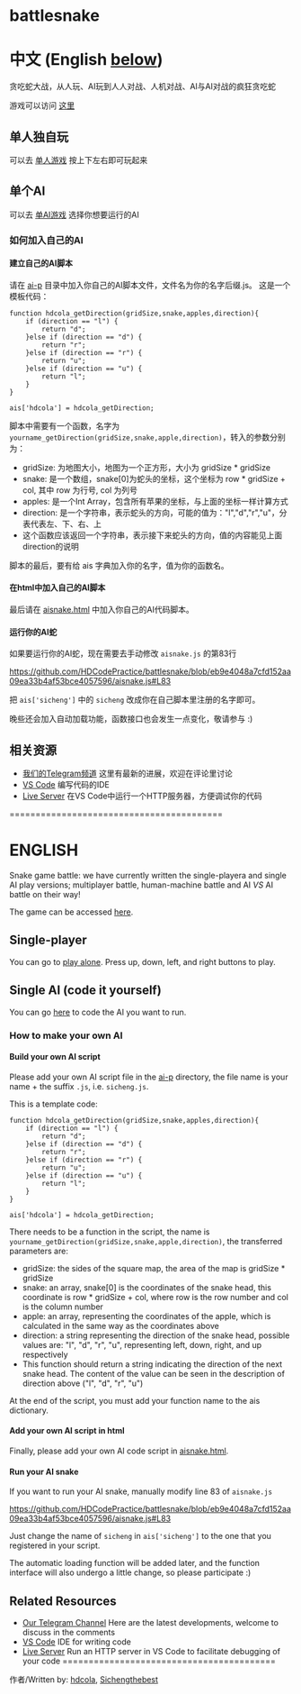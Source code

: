 # battlesnake
# 中文 (English [below](https://github.com/HDCodePractice/battlesnake#ENGLISH))
贪吃蛇大战，从人玩、AI玩到人人对战、人机对战、AI与AI对战的疯狂贪吃蛇

游戏可以访问 [这里](https://hdcodepractice.github.io/battlesnake/)

## 单人独自玩

可以去 [单人游戏](https://hdcodepractice.github.io/battlesnake/snake.html) 按上下左右即可玩起来

## 单个AI

可以去 [单AI游戏](https://hdcodepractice.github.io/battlesnake/aisnake.html) 选择你想要运行的AI

### 如何加入自己的AI

#### 建立自己的AI脚本

请在 [ai-p](https://github.com/HDCodePractice/battlesnake/tree/main/ai-p) 目录中加入你自己的AI脚本文件，文件名为你的名字后缀.js。
这是一个模板代码：

```
function hdcola_getDirection(gridSize,snake,apples,direction){
    if (direction == "l") {
        return "d";
    }else if (direction == "d") {
        return "r";
    }else if (direction == "r") {
        return "u";
    }else if (direction == "u") {
        return "l";
    }
}

ais['hdcola'] = hdcola_getDirection;
```

脚本中需要有一个函数，名字为 `yourname_getDirection(gridSize,snake,apple,direction)`，转入的参数分别为：

* gridSize: 为地图大小，地图为一个正方形，大小为 gridSize * gridSize
* snake: 是一个数组，snake[0]为蛇头的坐标，这个坐标为 row * gridSize + col, 其中 row 为行号, col 为列号
* apples: 是一个Int Array，包含所有苹果的坐标，与上面的坐标一样计算方式
* direction: 是一个字符串，表示蛇头的方向，可能的值为："l","d","r","u"，分表代表左、下、右、上
* 这个函数应该返回一个字符串，表示接下来蛇头的方向，值的内容能见上面direction的说明

脚本的最后，要有给 ais 字典加入你的名字，值为你的函数名。

#### 在html中加入自己的AI脚本

最后请在 [aisnake.html](https://github.com/HDCodePractice/battlesnake/blob/main/aisnake.html) 中加入你自己的AI代码脚本。

#### 运行你的AI蛇

如果要运行你的AI蛇，现在需要去手动修改 `aisnake.js` 的第83行

https://github.com/HDCodePractice/battlesnake/blob/eb9e4048a7cfd152aa09ea33b4af53bce4057596/aisnake.js#L83

把 `ais['sicheng']` 中的 `sicheng` 改成你在自己脚本里注册的名字即可。

晚些还会加入自动加载功能，函数接口也会发生一点变化，敬请参与 :) 

## 相关资源

* [我们的Telegram频道](https://t.me/ChildPrograming) 这里有最新的进展，欢迎在评论里讨论
* [VS Code](https://code.visualstudio.com/)  编写代码的IDE
* [Live Server](https://marketplace.visualstudio.com/items?itemName=ritwickdey.LiveServer) 在VS Code中运行一个HTTP服务器，方便调试你的代码

=========================================

ENGLISH
=========================================
Snake game battle: we have currently written the single-playera and single AI play versions; multiplayer battle, human-machine battle and AI *VS* AI battle on their way!

The game can be accessed [here](https://hdcodepractice.github.io/battlesnake/).

## Single-player

You can go to [play alone](https://hdcodepractice.github.io/battlesnake/snake.html). Press up, down, left, and right buttons to play.

## Single AI (code it yourself)

You can go [here](https://hdcodepractice.github.io/battlesnake/aisnake.html) to code the AI you want to run.

### How to make your own AI

#### Build your own AI script

Please add your own AI script file in the [ai-p](https://github.com/HDCodePractice/battlesnake/tree/main/ai-p) directory, the file name is your name + the suffix `.js`, i.e. `sicheng.js`.

This is a template code:

```
function hdcola_getDirection(gridSize,snake,apples,direction){
    if (direction == "l") {
        return "d";
    }else if (direction == "d") {
        return "r";
    }else if (direction == "r") {
        return "u";
    }else if (direction == "u") {
        return "l";
    }
}

ais['hdcola'] = hdcola_getDirection;
```

There needs to be a function in the script, the name is `yourname_getDirection(gridSize,snake,apple,direction)`, the transferred parameters are:

* gridSize: the sides of the square map, the area of the map is gridSize * gridSize
* snake: an array, snake[0] is the coordinates of the snake head, this coordinate is row * gridSize + col, where row is the row number and col is the column number
* apple: an array, representing the coordinates of the apple, which is calculated in the same way as the coordinates above
* direction: a string representing the direction of the snake head, possible values are: "l", "d", "r", "u", representing left, down, right, and up respectively
* This function should return a string indicating the direction of the next snake head. The content of the value can be seen in the description of direction above ("l", "d", "r", "u")

At the end of the script, you must add your function name to the ais dictionary.

#### Add your own AI script in html

Finally, please add your own AI code script in [aisnake.html](https://github.com/HDCodePractice/battlesnake/blob/main/aisnake.html).

#### Run your AI snake

If you want to run your AI snake, manually modify line 83 of `aisnake.js`

https://github.com/HDCodePractice/battlesnake/blob/eb9e4048a7cfd152aa09ea33b4af53bce4057596/aisnake.js#L83

Just change the name of `sicheng` in `ais['sicheng']` to the one that you registered in your script.

The automatic loading function will be added later, and the function interface will also undergo a little change, so please participate :)

## Related Resources

* [Our Telegram Channel](https://t.me/ChildPrograming) Here are the latest developments, welcome to discuss in the comments
* [VS Code](https://code.visualstudio.com/) IDE for writing code
* [Live Server](https://marketplace.visualstudio.com/items?itemName=ritwickdey.LiveServer) Run an HTTP server in VS Code to facilitate debugging of your code
=========================================

作者/Written by: [hdcola](https://github.com/hdcola), [Sichengthebest](https://github.com/Sichengthebest)